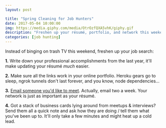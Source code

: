 ```yaml
---
layout: post

title: "Spring Cleaning for Job Hunters"
date: 2017-05-04 10:00:00
img: https://media.giphy.com/media/OtrOzfQXA5vhK/giphy.gif
description: "Freshen up your résumé, portfolio, and network this weekend"
categories: [job hunting]
---
```


Instead of binging on trash TV this weekend, freshen up your job search:

**1.** Write down your professional accomplishments from the last year, it'll make updating your résumé _much_ easier.

**2.** Make sure all the links work in your online portfolio. Heroku gears go to sleep, ngrok tunnels don't last forever, and you know, node dependencies&hellip;

**3.** [Email someone you'd like to meet](http://www.businessinsider.com/ex-googler-turned-ceo-asks-every-employee-to-cold-email-their-idol-2016-3). Actually, email two a week. Your network is just as important as your résumé.

**4.** Got a stack of business cards lying around from meetups &amp; interviews? Send them all a quick note and ask how they are doing / tell them what you've been up to. It'll only take a few minutes and might heat up a cold lead.